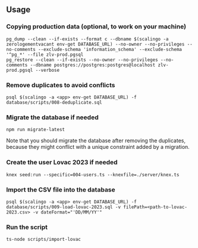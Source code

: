 ## Usage

### Copying production data (optional, to work on your machine)
```shell
pg_dump --clean --if-exists --format c --dbname $(scalingo -a zerologementvacant env-get DATABASE_URL) --no-owner --no-privileges --no-comments --exclude-schema 'information_schema' --exclude-schema '^pg_*' --file zlv-prod.pgsql
pg_restore --clean --if-exists --no-owner --no-privileges --no-comments --dbname postgres://postgres:postgres@localhost zlv-prod.pgsql --verbose
```

### Remove duplicates to avoid conflicts
```shell
psql $(scalingo -a <app> env-get DATABASE_URL) -f database/scripts/008-deduplicate.sql
```

### Migrate the database if needed
```shell
npm run migrate-latest
```

Note that you should migrate the database after removing the duplicates,
because they might conflict with a unique constraint added by a migration.

### Create the user Lovac 2023 if needed
```shell
knex seed:run --specific=004-users.ts --knexfile=./server/knex.ts
```

### Import the CSV file into the database
```shell
psql $(scalingo -a <app> env-get DATABASE_URL) -f database/scripts/009-load-lovac-2023.sql -v filePath=<path-to-lovac-2023.csv> -v dateFormat="'DD/MM/YY'"
```

### Run the script
```shell
ts-node scripts/import-lovac
```
